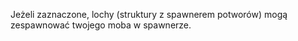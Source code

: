 Jeżeli zaznaczone, lochy (struktury z spawnerem potworów) mogą zespawnować twojego moba w spawnerze.